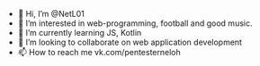 - 👋 Hi, I’m @NetL01
- 👀 I’m interested in web-programming, football and good music. 
- 🌱 I’m currently learning JS, Kotlin
- 💞️ I’m looking to collaborate on web application development
- 📫 How to reach me vk.com/pentesterneloh
